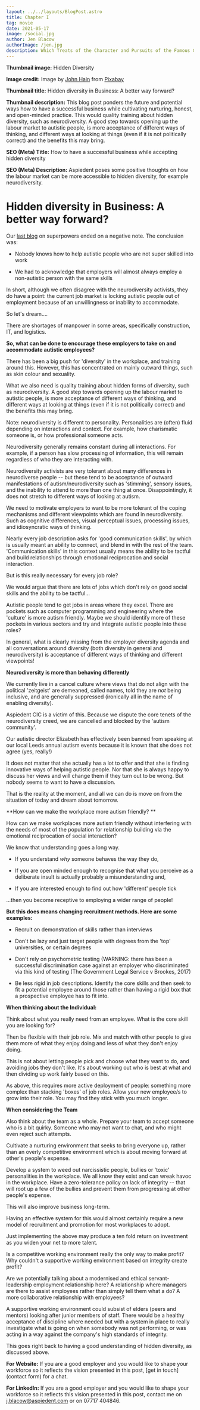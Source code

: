 ```yaml
---
layout: ../../layouts/BlogPost.astro
title: Chapter I
tag: movie
date: 2021-05-17
image: /social.jpg
author: Jen Blacow
authorImage: /jen.jpg
description: Which Treats of the Character and Pursuits of the Famous Gentleman Don Quixote of La Mancha
---
```

**Thumbnail image:** Hidden Diversity

**Image credit:** Image by [John
Hain](https://pixabay.com/users/johnhain-352999/?utm_source=link-attribution&utm_medium=referral&utm_campaign=image&utm_content=544522) from [Pixabay](https://pixabay.com/?utm_source=link-attribution&utm_medium=referral&utm_campaign=image&utm_content=544522) 

**Thumbnail title:** Hidden diversity in Business: A better way forward?

**Thumbnail description:** This blog post ponders the future and
potential ways how to have a successful business while cultivating
nurturing, honest, and open-minded practice. This would quality training
about hidden diversity, such as neurodiversity. A good step towards
opening up the labour market to autistic people, is more acceptance of
different ways of thinking, and different ways at looking at things
(even if it is not politically correct) and the benefits this may bring.

**SEO (Meta) Title:** How to have a successful business while accepting
hidden diversity

**SEO (Meta) Description:** Aspiedent poses some positive thoughts on
how the labour market can be more accessible to hidden diversity, for
example neurodiversity.

Hidden diversity in Business: A better way forward?
===================================================

Our [last
blog](https://aspiedent.com/index.php/blog/autism-super-power-not-really)
on superpowers ended on a negative note. The conclusion was:

-   Nobody knows how to help autistic people who are not super skilled
    into work

-   We had to acknowledge that employers will almost always employ a
    non-autistic person with the same skills

In short, although we often disagree with the neurodiversity activists,
they do have a point: the current job market is locking autistic people
out of employment because of an unwillingness or inability to
accommodate.

So let's dream....

There are shortages of manpower in some areas, specifically
construction, IT, and logistics.

**So, what can be done to encourage these employers to take on and
accommodate autistic employees?**

There has been a big push for 'diversity' in the workplace, and training
around this. However, this has concentrated on mainly outward things,
such as skin colour and sexuality.

What we also need is quality training about hidden forms of diversity,
such as neurodiversity. A good step towards opening up the labour market
to autistic people, is more acceptance of different ways of thinking,
and different ways at looking at things (even if it is not politically
correct) and the benefits this may bring.

Note: neurodiversity is different to personality. Personalities are
(often) fluid depending on interactions and context. For example, how
charismatic someone is, or how professional someone acts.

Neurodiversity generally remains constant during all interactions. For
example, if a person has slow processing of information, this will
remain regardless of who they are interacting with.

Neurodiversity activists are very tolerant about many differences in
neurodiverse people -- but these tend to be acceptance of outward
manifestations of autism/neurodiversity such as 'stimming', sensory
issues, and the inability to attend to more than one thing at once.
Disappointingly, it does not stretch to different ways of looking at
autism.

We need to motivate employers to want to be more tolerant of the coping
mechanisms and different viewpoints which are found in neurodiversity.
Such as cognitive differences, visual perceptual issues, processing
issues, and idiosyncratic ways of thinking.

Nearly every job description asks for 'good communication skills', by
which is usually meant an ability to connect, and blend in with the rest
of the team. 'Communication skills' in this context usually means the
ability to be tactful and build relationships through emotional
reciprocation and social interaction.

But is this really necessary for every job role?

We would argue that there are lots of jobs which don't rely on good
social skills and the ability to be tactful...

Autistic people tend to get jobs in areas where they excel. There are
pockets such as computer programming and engineering where the 'culture'
is more autism friendly. Maybe we should identify more of these pockets
in various sectors and try and integrate autistic people into these
roles?

In general, what is clearly missing from the employer diversity agenda
and all conversations around diversity (both diversity in general and
neurodiversity) is acceptance of different ways of thinking and
different viewpoints!

**Neurodiversity is more than behaving differently**

We currently live in a cancel culture where views that do not align with
the political 'zeitgeist' are demeaned, called names, told they are
*not* being inclusive, and are generally suppressed (ironically all in
the name of enabling diversity).

Aspiedent CIC is a victim of this. Because we dispute the core tenets of
the neurodiversity creed, we are cancelled and blocked by the 'autism
community'.

Our autistic director Elizabeth has effectively been banned from
speaking at our local Leeds annual autism events because it is known
that she does not agree (yes, really!)

It does not matter that she actually has a lot to offer and that she is
finding innovative ways of helping autistic people. Nor that she is
always happy to discuss her views and will change them if they turn out
to be wrong. But nobody seems to want to have a discussion.

That is the reality at the moment, and all we can do is move on from the
situation of today and dream about tomorrow.

**How can we make the workplace more autism friendly? **

How can we make workplaces more autism friendly without interfering with
the needs of most of the population for relationship building via the
emotional reciprocation of social interaction?

We know that understanding goes a long way.

-   If you understand *why* someone behaves the way they do,

-   If you are open minded enough to recognise that what you perceive as
    a deliberate insult is actually probably a misunderstanding and,

-   If you are interested enough to find out how 'different' people tick

...then you become receptive to employing a wider range of people!

**But this does means changing recruitment methods. Here are some
examples:**

-   Recruit on demonstration of skills rather than interviews

-   Don't be lazy and just target people with degrees from the 'top'
    universities, or certain degrees

-   Don't rely on psychometric testing (WARNING: there has been a
    successful discrimination case against an employer who discriminated
    via this kind of testing (The Government Legal Service v
    Brookes, 2017)

-   Be less rigid in job descriptions. Identify the core skills and then
    seek to fit a potential employee around those rather than having a
    rigid box that a prospective employee has to fit into.

**When thinking about the Individual:**

Think about what you really need from an employee. What is the core
skill you are looking for?

Then be flexible with their job role. Mix and match with other people to
give them more of what they enjoy doing and less of what they don't
enjoy doing.

This is not about letting people pick and choose what they want to do,
and avoiding jobs they don't like. It's about working out who is best at
what and then dividing up work fairly based on this.

As above, this requires more active deployment of people: something more
complex than stacking 'boxes' of job roles. Allow your new employee/s to
grow into their role. You may find they stick with you much longer.

**When considering the Team**

Also think about the team as a whole. Prepare your team to accept
someone who is a bit quirky. Someone who may not want to chat, and who
might even reject such attempts.

Cultivate a nurturing environment that seeks to bring everyone up,
rather than an overly competitive environment which is about moving
forward at other's people's expense.

Develop a system to weed out narcissistic people, bullies or 'toxic'
personalities in the workplace. We all know they exist and can wreak
havoc in the workplace. Have a zero-tolerance policy on lack of
integrity -- that will root up a few of the bullies and prevent them
from progressing at other people's expense.

This will also improve business long-term.

Having an effective system for this would almost certainly require a new
model of recruitment and promotion for most workplaces to adopt.

Just implementing the above may produce a ten fold return on investment
as you widen your net to more talent.

Is a competitive working environment really the only way to make profit?
Why couldn't a supportive working environment based on integrity create
profit?

Are we potentially talking about a modernised and ethical
servant-leadership employment relationship here? A relationship where
managers are there to assist employees rather than simply tell them what
a do? A more collaborative relationship with employees?

A supportive working environment could subsist of elders (peers and
mentors) looking after junior members of staff. There would be a healthy
acceptance of discipline where needed but with a system in place to
really investigate what is going on when somebody was not performing, or
was acting in a way against the company's high standards of integrity.

This goes right back to having a good understanding of hidden diversity,
as discussed above.

**For Website:** If you are a good employer and you would like to shape
your workforce so it reflects the vision presented in this post, [get in
touch](contact form) for a chat.

**For LinkedIn:** If you are a good employer and you would like to shape
your workforce so it reflects this vision presented in this post,
contact me on <j.blacow@aspiedent.com> or on 07717 404846.
